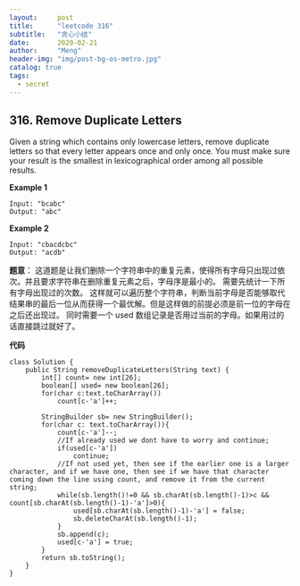 ```yaml
---
layout:     post
title:      "leetcode 316"
subtitle:   "贪心小结"
date:       2020-02-21
author:     "Meng"
header-img: "img/post-bg-os-metro.jpg"
catalog: true
tags:
  - secret
---
```


## 316. Remove Duplicate Letters
Given a string which contains only lowercase letters, remove duplicate letters so that every letter appears once and only once. You must make sure your result is the smallest in lexicographical order among all possible results.

**Example 1**
```
Input: "bcabc"
Output: "abc"
```
**Example 2**
```
Input: "cbacdcbc"
Output: "acdb"
```

**题意**： 这道题是让我们删除一个字符串中的重复元素，使得所有字母只出现过依次。并且要求字符串在删除重复元素之后，字母序是最小的。
需要先统计一下所有字母出现过的次数。 这样就可以遍历整个字符串，判断当前字母是否能够取代结果串的最后一位从而获得一个最优解。但是这样做的前提必须是前一位的字母在之后还出现过。 同时需要一个 used 数组记录是否用过当前的字母。如果用过的话直接跳过就好了。

**代码**
```
class Solution {
    public String removeDuplicateLetters(String text) {
        int[] count= new int[26];
        boolean[] used= new boolean[26];
        for(char c:text.toCharArray())
            count[c-'a']++;

        StringBuilder sb= new StringBuilder();
        for(char c: text.toCharArray()){
            count[c-'a']--;
            //If already used we dont have to worry and continue;
            if(used[c-'a'])
                continue;
            //If not used yet, then see if the earlier one is a larger character, and if we have one, then see if we have that character coming down the line using count, and remove it from the current string;
            while(sb.length()!=0 && sb.charAt(sb.length()-1)>c && count[sb.charAt(sb.length()-1)-'a']>0){
                used[sb.charAt(sb.length()-1)-'a'] = false;
                sb.deleteCharAt(sb.length()-1);
            }
            sb.append(c);
            used[c-'a'] = true;
        }
        return sb.toString();
    }
}
```
